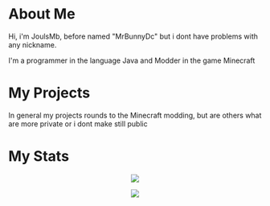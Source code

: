 # About Me

Hi, i'm JoulsMb, before named "MrBunnyDc" but i dont have problems with any nickname.

I'm a programmer in the language Java and Modder in the game Minecraft

# My Projects

In general my projects rounds to the Minecraft modding, but are others what are more private or i dont make still public

# My Stats

<p align="center"> <a href="https://github.com/ryo-ma/github-profile-trophy"> <img src="https://github-readme-stats.vercel.app/api?username=JoulsMB&shot_icons=true&theme=tokyonight"/> </a> </p>
<p align="center"> <img align="center" src="https://github-readme-stats.vercel.app/api/top-langs?username=JoulsMB&show_icons=true&locale=en&layout=compact&theme=radical" /></p>
